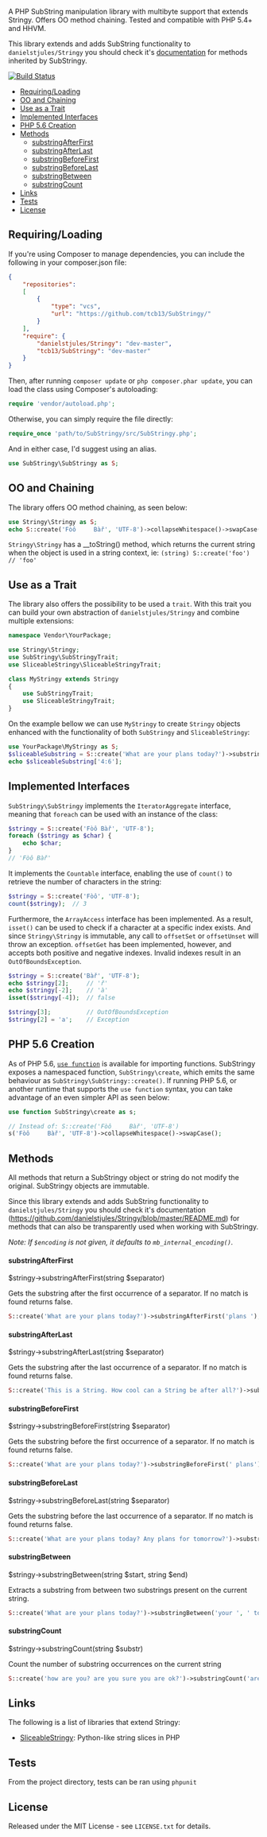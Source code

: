 A PHP SubString manipulation library with multibyte support that extends Stringy. Offers OO method
chaining. Tested and compatible with PHP 5.4+ and HHVM.

This library extends and adds SubString functionality to `danielstjules/Stringy` you should check it's [documentation](https://github.com/danielstjules/Stringy/blob/master/README.md) for methods inherited by SubStringy.

[![Build Status](https://api.travis-ci.org/tcb13/SubStringy.svg?branch=master)](https://travis-ci.org/tcb13/SubStringy)

* [Requiring/Loading](#requiringloading)
* [OO and Chaining](#oo-and-chaining)
* [Use as a Trait](#use-as-a-trait)
* [Implemented Interfaces](#implemented-interfaces)
* [PHP 5.6 Creation](#php-56-creation)
* [Methods](#methods)
    * [substringAfterFirst](#substringafterfirst)
    * [substringAfterLast](#substringafterlast)
    * [substringBeforeFirst](#substringbeforefirst)
    * [substringBeforeLast](#substringbeforelast)
    * [substringBetween](#substringbetween)
    * [substringCount](#substringcount)
* [Links](#links)
* [Tests](#tests)
* [License](#license)

## Requiring/Loading

If you're using Composer to manage dependencies, you can include the following
in your composer.json file:

```json
{
	"repositories":
    [
        {
            "type": "vcs",
            "url": "https://github.com/tcb13/SubStringy/"
        }
    ],
    "require": {
    	"danielstjules/Stringy": "dev-master",
        "tcb13/SubStringy": "dev-master"
    }
}
```

Then, after running `composer update` or `php composer.phar update`, you can
load the class using Composer's autoloading:

```php
require 'vendor/autoload.php';
```

Otherwise, you can simply require the file directly:

```php
require_once 'path/to/SubStringy/src/SubStringy.php';
```

And in either case, I'd suggest using an alias.

```php
use SubStringy\SubStringy as S;
```

## OO and Chaining

The library offers OO method chaining, as seen below:

```php
use Stringy\Stringy as S;
echo S::create('Fòô     Bàř', 'UTF-8')->collapseWhitespace()->swapCase();  // 'fÒÔ bÀŘ'
```

`Stringy\Stringy` has a __toString() method, which returns the current string
when the object is used in a string context, ie:
`(string) S::create('foo')  // 'foo'`

## Use as a Trait

The library also offers the possibility to be used a `trait`. With this trait you can build your own abstraction of `danielstjules/Stringy` and combine multiple extensions:

```php
namespace Vendor\YourPackage;

use Stringy\Stringy;
use SubStringy\SubStringyTrait;
use SliceableStringy\SliceableStringyTrait;

class MyStringy extends Stringy
{
    use SubStringyTrait;
    use SliceableStringyTrait;
}
```

On the example bellow we can use `MyStringy` to create `Stringy` objects enhanced with the functionality of both `SubStringy` and `SliceableStringy`:

```php
use YourPackage\MyStringy as S;
$sliceableSubstring = S::create('What are your plans today?')->substringAfterFirst('plans ');
echo $sliceableSubstring['4:6'];
```

## Implemented Interfaces

`SubStringy\SubStringy` implements the `IteratorAggregate` interface, meaning that
`foreach` can be used with an instance of the class:

``` php
$stringy = S::create('Fòô Bàř', 'UTF-8');
foreach ($stringy as $char) {
    echo $char;
}
// 'Fòô Bàř'
```

It implements the `Countable` interface, enabling the use of `count()` to
retrieve the number of characters in the string:

``` php
$stringy = S::create('Fòô', 'UTF-8');
count($stringy);  // 3
```

Furthermore, the `ArrayAccess` interface has been implemented. As a result,
`isset()` can be used to check if a character at a specific index exists. And
since `Stringy\Stringy` is immutable, any call to `offsetSet` or `offsetUnset`
will throw an exception. `offsetGet` has been implemented, however, and accepts
both positive and negative indexes. Invalid indexes result in an
`OutOfBoundsException`.

``` php
$stringy = S::create('Bàř', 'UTF-8');
echo $stringy[2];     // 'ř'
echo $stringy[-2];    // 'à'
isset($stringy[-4]);  // false

$stringy[3];          // OutOfBoundsException
$stringy[2] = 'a';    // Exception
```

## PHP 5.6 Creation

As of PHP 5.6, [`use function`](https://wiki.php.net/rfc/use_function) is
available for importing functions. SubStringy exposes a namespaced function,
`SubStringy\create`, which emits the same behaviour as `SubStringy\SubStringy::create()`.
If running PHP 5.6, or another runtime that supports the `use function` syntax,
you can take advantage of an even simpler API as seen below:

``` php
use function SubStringy\create as s;

// Instead of: S::create('Fòô     Bàř', 'UTF-8')
s('Fòô     Bàř', 'UTF-8')->collapseWhitespace()->swapCase();
```

## Methods

All methods that return a SubStringy object or string do not modify the original. SubStringy objects are immutable.

Since this library extends and adds SubString functionality to `danielstjules/Stringy` you should check it's documentation (https://github.com/danielstjules/Stringy/blob/master/README.md) for methods that can also be transparently used when working with SubStringy.

*Note: If `$encoding` is not given, it defaults to `mb_internal_encoding()`.*

#### substringAfterFirst

$stringy->substringAfterFirst(string $separator)

Gets the substring after the first occurrence of a separator. If no match is found returns false.

```php
S::create('What are your plans today?')->substringAfterFirst('plans ');
```

#### substringAfterLast

$stringy->substringAfterLast(string $separator)

Gets the substring after the last occurrence of a separator. If no match is found returns false.

```php
S::create('This is a String. How cool can a String be after all?')->substringAfterLast('String ');
```

#### substringBeforeFirst

$stringy->substringBeforeFirst(string $separator)

Gets the substring before the first occurrence of a separator. If no match is found returns false.

```php
S::create('What are your plans today?')->substringBeforeFirst(' plans');
```

#### substringBeforeLast

$stringy->substringBeforeLast(string $separator)

Gets the substring before the last occurrence of a separator. If no match is found returns false.

```php
S::create('What are your plans today? Any plans for tomorrow?')->substringBeforeLast(' plans');
```

#### substringBetween

$stringy->substringBetween(string $start, string $end)

Extracts a substring from between two substrings present on the current string.

```php
S::create('What are your plans today?')->substringBetween('your ', ' today');
```

#### substringCount

$stringy->substringCount(string $substr)

Count the number of substring occurrences on the current string 

```php
S::create('how are you? are you sure you are ok?')->substringCount('are');
```

## Links

The following is a list of libraries that extend Stringy:

 * [SliceableStringy](https://github.com/danielstjules/SliceableStringy):
Python-like string slices in PHP

## Tests

From the project directory, tests can be ran using `phpunit`

## License

Released under the MIT License - see `LICENSE.txt` for details.
